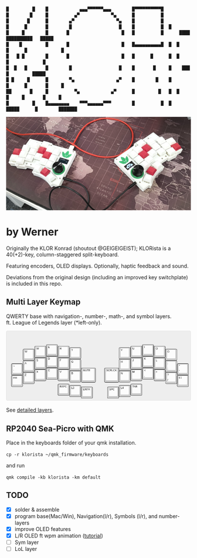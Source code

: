 ```
█         █    █            ▄▄▄▀▀▀▀▀▀▄▄▄        █▀▀▀▀▀▀▀▀▀▀█ 
█        █     █          ▄▀            ▀▄      █          █ 
█       █      █        ▄▀                ▀▄    █          █ 
█      █       █        █                  █    █          █  █ 
█     █        █       █                    █   █          █      ████   ██████████   █████   
█    █         █       █                    █   █▄▄▄▄▄▄▄▄▄▄█  █  █    █      █             █  
█   █ █        █       █                    █   █      █      █  █           █             █  
█  █   █       █        █                  █    █       █     █    ███       █         █████  
█ █     █      █        ▀▄                ▄▀    █        █    █       █      █       █     █  
██       █     █          ▀▄            ▄▀      █         █   █  █     █     █       █     █  
█         █    █▄▄▄▄▄▄▄▄    ▀▀▀▄▄▄▄▄▄▀▀▀        █          █  █   █████      █        ███████ 
```
![](/docs/images/klorista.png)

# by Werner

Originally the KLOR Konrad (shoutout @GEIGEIGEIST); KLORista is a 40(+2)-key, column-staggered split-keyboard. 

Featuring encoders, OLED displays. Optionally, haptic feedback and sound.

Deviations from the original design (including an improved key switchplate) is included in this repo.

## Multi Layer Keymap

QWERTY base with navigation-, number-, math-, and symbol layers.\
ft. League of Legends layer (*left-only).

![Layer-0](/docs/images/keyboard-layout.png)

See [detailed layers](/docs/layers.pdf).

## RP2040 Sea-Picro with QMK 

Place in the keyboards folder of your qmk installation.

`cp -r klorista ~/qmk_firmware/keyboards`

and run

`qmk compile -kb klorista -km default`

## TODO

- [x] solder & assemble
- [x] program base(Mac/Win), Navigation(l/r), Symbols (l/r), and number- layers
- [x] improve OLED features
- [x] L/R OLED ft wpm animation ([tutorial](https://www.youtube.com/watch?v=OJSOEStpPIo))
- [ ] Sym layer
- [ ] LoL layer
